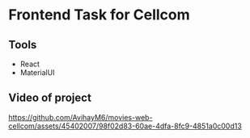 # Frontend Task for Cellcom‏
## Tools
* React
* MaterialUI
## Video of project

https://github.com/AvihayM6/movies-web-cellcom/assets/45402007/98f02d83-60ae-4dfa-8fc9-4851a0c00d13

